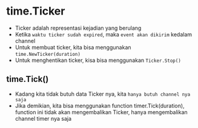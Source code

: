 # time.Ticker

- Ticker adalah representasi kejadian yang berulang
- Ketika `waktu ticker sudah expired`, maka `event akan dikirim` kedalam channel
- Untuk membuat ticker, kita bisa menggunakan `time.NewTicker(duration)`
- Untuk menghentikan ticker, kisa bisa menggunakan `Ticker.Stop()`

## time.Tick()

- Kadang kita tidak butuh data Ticker nya, kita `hanya butuh channel nya saja`
- Jika demikian, kita bisa menggunakan function timer.Tick(duration), function ini tidak akan mengembalikan Ticker, hanya mengembalikan channel timer nya saja
